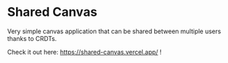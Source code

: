 # Shared Canvas

Very simple canvas application that can be shared between multiple users thanks to CRDTs. 

Check it out here: https://shared-canvas.vercel.app/ !
